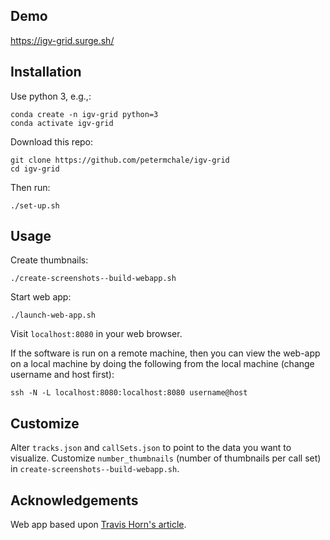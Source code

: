 ## Demo

https://igv-grid.surge.sh/

## Installation

Use python 3, e.g.,: 
```
conda create -n igv-grid python=3
conda activate igv-grid
```

Download this repo: 
```
git clone https://github.com/petermchale/igv-grid
cd igv-grid
```

Then run: 
```
./set-up.sh 
```

## Usage  

Create thumbnails:

```
./create-screenshots--build-webapp.sh
```

Start web app:
```
./launch-web-app.sh
```
Visit `localhost:8080` in your web browser. 

If the software is run on a remote machine, then you can view the web-app on a local machine by doing the following from the local machine (change username and host first):
```
ssh -N -L localhost:8080:localhost:8080 username@host
```

## Customize 

Alter `tracks.json` and `callSets.json` to point to the data you want to visualize. Customize `number_thumbnails` (number of thumbnails per call set) in `create-screenshots--build-webapp.sh`.

## Acknowledgements

Web app based upon [Travis Horn's article](https://travishorn.com/creating-a-photo-gallery-with-vue-css-grid-3e0a3dd25285).

